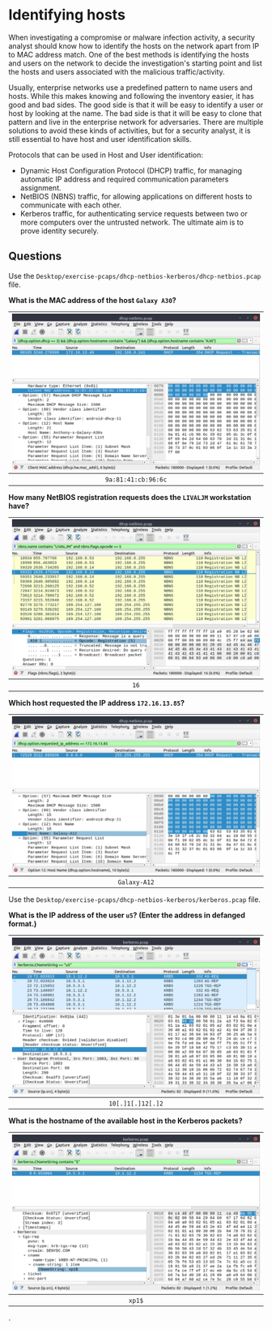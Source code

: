# Identifying hosts

When investigating a compromise or malware infection activity, a security analyst should know how to identify the hosts on the network apart from IP to MAC address match. One of the best methods is identifying the hosts and users on the network to decide the investigation's starting point and list the hosts and users associated with the malicious traffic/activity.

Usually, enterprise networks use a predefined pattern to name users and hosts. While this makes knowing and following the inventory easier, it has good and bad sides. The good side is that it will be easy to identify a user or host by looking at the name. The bad side is that it will be easy to clone that pattern and live in the enterprise network for adversaries. There are multiple solutions to avoid these kinds of activities, but for a security analyst, it is still essential to have host and user identification skills.

Protocols that can be used in Host and User identification:

* Dynamic Host Configuration Protocol (DHCP) traffic, for managing automatic IP address and required communication parameters assignment.
* NetBIOS (NBNS) traffic, for allowing applications on different hosts to communicate with each other.
* Kerberos traffic, for authenticating service requests between two or more computers over the untrusted network. The ultimate aim is to prove identity securely.

## Questions

Use the `Desktop/exercise-pcaps/dhcp-netbios-kerberos/dhcp-netbios.pcap` file.

**What is the MAC address of the host `Galaxy A30`?**

| ![MAC address](../../_static/images/shark-10.png)
|:--:|
| `9a:81:41:cb:96:6c` |

**How many NetBIOS registration requests does the `LIVALJM` workstation have?**

| ![NetBIOS registration requests](../../_static/images/shark-11.png)
|:--:|
| `16` |

**Which host requested the IP address `172.16.13.85`?**

| ![Host request](../../_static/images/shark-12.png)
|:--:|
| `Galaxy-A12` |

Use the `Desktop/exercise-pcaps/dhcp-netbios-kerberos/kerberos.pcap` file.

**What is the IP address of the user `u5`? (Enter the address in defanged format.)**

| ![u5](../../_static/images/shark-13.png)
|:--:|
| `10[.]1[.]12[.]2` |

**What is the hostname of the available host in the Kerberos packets?**

| ![Hostname](../../_static/images/shark-14.png)
|:--:|
| `xp1$` |

.